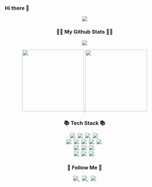 ### Hi there 👋

<div align="center">
  <img src="https://capsule-render.vercel.app/api?type=wave&color=auto&height=300&section=header&text=BuKwon%20Kim&fontSize=90"/>
</div>

<h3 align="center">👩‍💻 My Github Stats 👩‍💻</h3>
<p align="center">
  <a href="https://github.com/anuraghazra/github-readme-stats">
    <img src="https://github-readme-stats.vercel.app/api?username=bukwon&show_icons=true&theme=transparent" />
  </a>
</p>

<div align="center">
  <a href="https://github.com/bukwon/bukwon">
    <img src="https://github-readme-stats.vercel.app/api/top-langs/?username=bukwon&langs_count=10&layout=compact&theme=dark" height="195" />
  </a>
  <a href="https://solved.ac/dnu05043/">
    <img src="http://mazassumnida.wtf/api/v2/generate_badge?boj=dnu05043" height="195" />
  </a>
</div>

<h3 align="center">📚 Tech Stack 📚</h3>
<p align="center">
  <img src="https://img.shields.io/badge/Java-007396?style=flat-square&logo=Java&logoColor=white"/>&nbsp
  <img src="https://img.shields.io/badge/C-A8B9CC?style=flat-square&logo=C&logoColor=white"/>&nbsp
  <img src="https://img.shields.io/badge/Csharp-512BD4?style=flat-square&logo=csharp&logoColor=white"/>&nbsp
  <img src="https://img.shields.io/badge/c++-00599C?style=flat-square&logo=cplusplus&logoColor=white"/>&nbsp
  <br>
  <img src="https://img.shields.io/badge/Spring-6DB33F?style=flat-square&logo=Spring&logoColor=white"/>&nbsp
  <img src="https://img.shields.io/badge/SpringBoot-6DB33F?style=flat-square&logo=SpringBoot&logoColor=white"/>&nbsp
  <img src="https://img.shields.io/badge/thymeleaf-005F0F?style=flat-square&logo=thymeleaf&logoColor=white"/>&nbsp
  <img src="https://img.shields.io/badge/Unity-FFFFFF?style=flat-square&logo=Unity&logoColor=black"/>&nbsp
  <img src="https://img.shields.io/badge/Arduino-00878F?style=flat-square&logo=Arduino&logoColor=white"/>&nbsp
  <br>
  <img src="https://img.shields.io/badge/Javascript-ffb13b?style=flat-square&logo=javascript&logoColor=white"/>&nbsp
  <img src="https://img.shields.io/badge/CSS3-1572B6?style=flat-square&logo=css3&logoColor=white"/>&nbsp
  <img src="https://img.shields.io/badge/HTML5-E34F26?style=flat-square&logo=html5&logoColor=white"/>&nbsp
  <br>
  <img src="https://img.shields.io/badge/Mysql-E6B91E?style=flat-square&logo=MySql&logoColor=white"/>&nbsp
  <img src="https://img.shields.io/badge/AWS-232F3E?style=flat-square&logo=AmazonAWS&logoColor=white"/>&nbsp
  <img src="https://img.shields.io/badge/Docker-2496ED?style=flat-square&logo=Docker&logoColor=white"/>&nbsp
</p>

<h3 align="center">🌈 Follow Me 🌈</h3>
<p align="center">
  <a href="https://velog.io/@dnu05043">
    <img src="https://img.shields.io/badge/Tech%20Blog-11B48A?style=flat-square&logo=Vimeo&logoColor=white"/>
  </a>&nbsp
  <a href="https://www.instagram.com/bu_kwon_2/">
    <img src="https://img.shields.io/badge/Instagram-E4405F?style=flat-square&logo=Instagram&logoColor=white"/>
  </a>&nbsp
  <a href="mailto:dnu05043@gmail.com">
    <img src="https://img.shields.io/badge/Gmail-d14836?style=flat-square&logo=Gmail&logoColor=white"/>
  </a>
</p>
<!--
**bukwon/bukwon** is a ✨ _special_ ✨ repository because its `README.md` (this file) appears on your GitHub profile.

You can use this section to introduce more personal insights about your work habits, projects, or professional orientation.
-->
